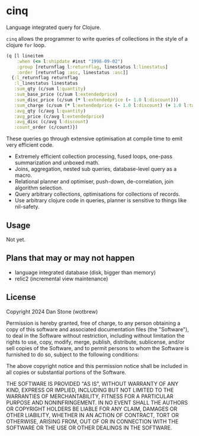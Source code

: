 # cinq

Language integrated query for Clojure.

`cinq` allows the programmer to write queries of collections in the style of a clojure `for` loop.

```clojure 
(q [l lineitem
    :when (<= l:shipdate #inst "1998-09-02")
    :group [returnflag l:returnflag, linestatus l:linestatus]
    :order [returnflag :asc, linestatus :asc]]
  {:l_returnflag returnflag
   :l_linestatus linestatus
   :sum_qty (c/sum l:quantity)
   :sum_base_price (c/sum l:extendedprice)
   :sum_disc_price (c/sum (* l:extendedprice (- 1.0 l:discount)))
   :sum_charge (c/sum (* l:extendedprice (- 1.0 l:discount) (+ 1.0 l:tax)))
   :avg_qty (c/avg l:quantity)
   :avg_price (c/avg l:extendedprice)
   :avg_disc (c/avg l:discount)
   :count_order (c/count)})
```

These queries go through extensive optimisation at compile time to emit very efficient code. 

- Extremely efficient collection processing, fused loops, one-pass summarization and unboxed math.
- Joins, aggregation, nested sub queries, database-level query as a macro.
- Relational planner and optimiser, push-down, de-correlation, join algorithm selection.
- Query arbitrary collections, optimisations for collections of records.
- Use arbitrary clojure code in queries, planner is sensitive to things like nil-safety.

## Usage

Not yet.

## Plans that may or may not happen 

- language integrated database (disk, bigger than memory)
- relic2 (incremental view maintenance)

## License

Copyright 2024 Dan Stone (wotbrew)

Permission is hereby granted, free of charge, to any person obtaining a copy of this software and associated documentation files (the "Software"), to deal in the Software without restriction, including without limitation the rights to use, copy, modify, merge, publish, distribute, sublicense, and/or sell copies of the Software, and to permit persons to whom the Software is furnished to do so, subject to the following conditions:

The above copyright notice and this permission notice shall be included in all copies or substantial portions of the Software.

THE SOFTWARE IS PROVIDED "AS IS", WITHOUT WARRANTY OF ANY KIND, EXPRESS OR IMPLIED, INCLUDING BUT NOT LIMITED TO THE WARRANTIES OF MERCHANTABILITY, FITNESS FOR A PARTICULAR PURPOSE AND NONINFRINGEMENT. IN NO EVENT SHALL THE AUTHORS OR COPYRIGHT HOLDERS BE LIABLE FOR ANY CLAIM, DAMAGES OR OTHER LIABILITY, WHETHER IN AN ACTION OF CONTRACT, TORT OR OTHERWISE, ARISING FROM, OUT OF OR IN CONNECTION WITH THE SOFTWARE OR THE USE OR OTHER DEALINGS IN THE SOFTWARE.

